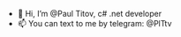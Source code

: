- 👋 Hi, I’m @Paul Titov, c# .net developer
- 📫 You can text to me by telegram: @PlTtv

<!---
Paul-Titov/Paul-Titov is a ✨ special ✨ repository because its `README.md` (this file) appears on your GitHub profile.
You can click the Preview link to take a look at your changes.
--->
